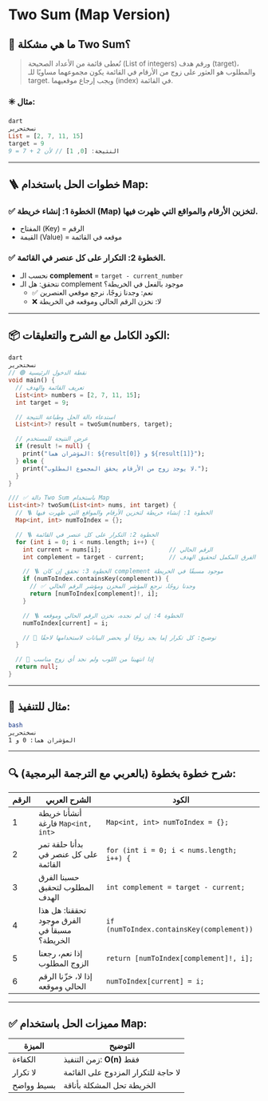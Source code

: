 # Two Sum (Map Version)

## 🧠 ما هي مشكلة Two Sum؟

> تُعطى قائمة من الأعداد الصحيحة (List of integers) ورقم هدف (target)، والمطلوب هو العثور على زوج من الأرقام في القائمة يكون مجموعهما مساويًا للـ target. ويجب إرجاع موقعيهما (index) في القائمة.
> 

### ✳️ مثال:

```dart
dart
نسختحرير
List = [2, 7, 11, 15]
target = 9
النتيجة: [0, 1] // لأن 2 + 7 = 9

```

---

## 🪜 خطوات الحل باستخدام Map:

### ✅ الخطوة 1: إنشاء خريطة (Map) لتخزين الأرقام والمواقع التي ظهرت فيها.

- المفتاح (Key) = الرقم
- القيمة (Value) = موقعه في القائمة

### ✅ الخطوة 2: التكرار على كل عنصر في القائمة.

- نحسب الـ **complement** = `target - current_number`
- نتحقق: هل الـ complement موجود بالفعل في الخريطة؟
    - ✅ نعم: وجدنا زوجًا، نرجع موقعي العنصرين
    - ❌ لا: نخزن الرقم الحالي وموقعه في الخريطة

---

## 📦 الكود الكامل مع الشرح والتعليقات:

```dart
dart
نسختحرير
// 🟢 نقطة الدخول الرئيسية
void main() {
  // تعريف القائمة والهدف
  List<int> numbers = [2, 7, 11, 15];
  int target = 9;

  // استدعاء دالة الحل وطباعة النتيجة
  List<int>? result = twoSum(numbers, target);

  // عرض النتيجة للمستخدم
  if (result != null) {
    print("المؤشران هما: ${result[0]} و ${result[1]}");
  } else {
    print("لا يوجد زوج من الأرقام يحقق المجموع المطلوب.");
  }
}

/// ✅ دالة Two Sum باستخدام Map
List<int>? twoSum(List<int> nums, int target) {
  // 🪜 الخطوة 1: إنشاء خريطة لتخزين الأرقام والمواقع التي ظهرت فيها
  Map<int, int> numToIndex = {};

  // 🪜 الخطوة 2: التكرار على كل عنصر في القائمة
  for (int i = 0; i < nums.length; i++) {
    int current = nums[i];                   // الرقم الحالي
    int complement = target - current;       // الفرق المكمل لتحقيق الهدف

    // 🪜 الخطوة 3: تحقق إن كان complement موجود مسبقًا في الخريطة
    if (numToIndex.containsKey(complement)) {
      // ✅ وجدنا زوجًا، نرجع المؤشر المخزن ومؤشر الرقم الحالي
      return [numToIndex[complement]!, i];
    }

    // 🪜 الخطوة 4: إن لم نجده، نخزن الرقم الحالي وموقعه
    numToIndex[current] = i;

    // 📝 توضيح: كل تكرار إما يجد زوجًا أو يحضر البيانات لاستخدامها لاحقًا
  }

  // 🛑 إذا انتهينا من اللوب ولم نجد أي زوج مناسب
  return null;
}

```

---

## 🧪 مثال للتنفيذ:

```bash
bash
نسختحرير
المؤشران هما: 0 و 1

```

---

## 🔍 شرح خطوة بخطوة (بالعربي مع الترجمة البرمجية):

| الرقم | الشرح العربي | الكود |
| --- | --- | --- |
| 1 | أنشأنا خريطة فارغة `Map<int, int>` | `Map<int, int> numToIndex = {};` |
| 2 | بدأنا حلقة تمر على كل عنصر في القائمة | `for (int i = 0; i < nums.length; i++) {` |
| 3 | حسبنا الفرق المطلوب لتحقيق الهدف | `int complement = target - current;` |
| 4 | تحققنا: هل هذا الفرق موجود مسبقاً في الخريطة؟ | `if (numToIndex.containsKey(complement))` |
| 5 | إذا نعم، رجعنا الزوج المطلوب | `return [numToIndex[complement]!, i];` |
| 6 | إذا لا، خزّنا الرقم الحالي وموقعه | `numToIndex[current] = i;` |

---

## ✅ مميزات الحل باستخدام Map:

| الميزة | التوضيح |
| --- | --- |
| الكفاءة | زمن التنفيذ: **O(n)** فقط |
| لا تكرار | لا حاجة للتكرار المزدوج على القائمة |
| بسيط وواضح | الخريطة تحل المشكلة بأناقة |